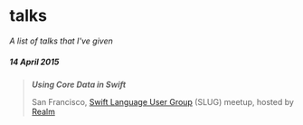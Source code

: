 # talks

*A list of talks that I've given*

##### 14 April 2015
> _**Using Core Data in Swift**_
>
> San Francisco, [Swift Language User Group](http://www.meetup.com/swift-language) (SLUG) meetup, hosted by [Realm](http://realm.io)
